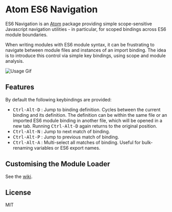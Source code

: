 # Atom ES6 Navigation

ES6 Navigation is an [Atom](https://atom.io) package providing simple scope-sensitive Javascript navigation utilities - in particular, for scoped bindings across ES6 module boundaries.

When writing modules with ES6 module syntax, it can be frustrating to navigate between module files and instances of an import binding. The idea is to introduce this control via simple key bindings, using scope and module analysis.

![Usage Gif](https://raw.githubusercontent.com/incrementallair/es-navigation/master/es-navigate-demo.gif)

## Features
By default the following keybindings are provided:
* <kbd>Ctrl-Alt-D</kbd> : Jump to binding definition. Cycles between the current binding and its definition. The definition can be within the same file or an imported ES6 module binding in another file, which will be opened in a new tab. Running <kbd>Ctrl-Alt-D</kbd> again returns to the original position.
* <kbd>Ctrl-Alt-N</kbd> : Jump to next match of binding.
* <kbd>Ctrl-Alt-P</kbd> : Jump to previous match of binding.
* <kbd>Ctrl-Alt-A</kbd> : Multi-select all matches of binding. Useful for bulk-renaming variables or ES6 export names.

## Customising the Module Loader
See the [wiki](https://github.com/incrementallair/es-navigation/wiki/Customising-the-Module-Resolver).

## License

MIT
